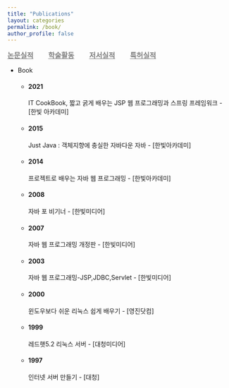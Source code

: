 ```yaml
---
title: "Publications"
layout: categories
permalink: /book/
author_profile: false
---
```


<style>
    .styled-links a {
        font-family: "Arial", sans-serif;
        font-weight: bold;
        font-size: 16px;
        color: gray;
        text-decoration: none;
        margin-right: 30px;
        text-decoration: underline;
    }

    .styled-links a:hover {
        color: lightgray;
        
    }
</style>

<div class="styled-links">
    <a href="/publications">논문실적</a>
    <a href="/academic">학술활동</a>
    <a href="/book">저서실적</a>
    <a href="/patent">특허실적</a>
</div>

- Book

    - <h4>2021</h4>
        
        IT CookBook, 짧고 굵게 배우는 JSP 웹 프로그래밍과 스프링 프레임워크 - [한빛 아카데미]
        
    - <h4>2015</h4>
        
        Just Java : 객체지향에 충실한 자바다운 자바 - [한빛아카데미]
        
    - <h4>2014</h4>
        
        프로젝트로 배우는 자바 웹 프로그래밍 - [한빛아카데미]
        
    - <h4>2008</h4>
        
        자바 포 비기너 - [한빛미디어]
        
    - <h4>2007</h4>
        
        자바 웹 프로그래밍 개정판 - [한빛미디어]
        
    - <h4>2003</h4>
        
        자바 웹 프로그래밍-JSP,JDBC,Servlet - [한빛미디어]
        
    - <h4>2000</h4>
        
        윈도우보다 쉬운 리눅스 쉽게 배우기 - [영진닷컴]
        
    - <h4>1999</h4>
        
        레드햇5.2 리눅스 서버 - [대청미디어]
        
    - <h4>1997</h4>
        
        인터넷 서버 만들기 - [대청]
        
